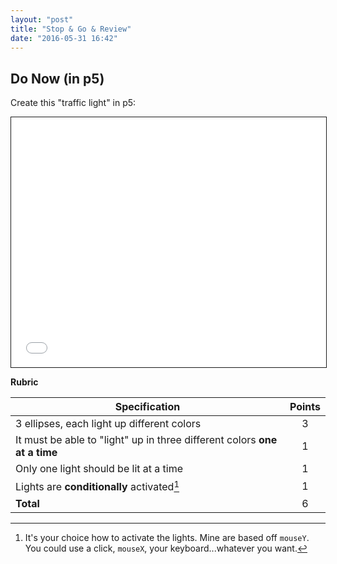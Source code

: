 ```yaml
---
layout: "post"
title: "Stop & Go & Review"
date: "2016-05-31 16:42"
---
```


## Do Now (in p5)

Create this "traffic light" in p5:

<iframe src="{{ site.baseurl }}/Code_Examples/TrafficLight" width="100%" height="400px" style="border:solid 1px"></iframe>

**Rubric**

|Specification   |Points   |
|---|:---:|
|3 ellipses, each light up different colors   |  3 |
| It must be able to "light" up in three different colors **one at a time**  |  1 |
|Only one light should be lit at a time   |  1 |
|  Lights are **conditionally** activated[^1] | 1  |
|**Total**|6|




[^1]: It's your choice how to activate the lights. Mine are based off `mouseY`. You could use a click, `mouseX`, your keyboard...whatever you want.
